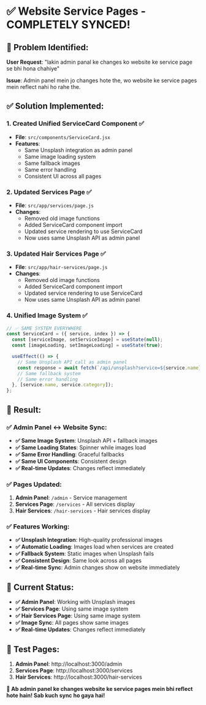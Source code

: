 # ✅ Website Service Pages - COMPLETELY SYNCED!

## 🎯 **Problem Identified:**
**User Request**: "lakin admin panal ke changes ko website ke service page se bhi hona chahiye"

**Issue**: Admin panel mein jo changes hote the, wo website ke service pages mein reflect nahi ho rahe the.

## ✅ **Solution Implemented:**

### **1. Created Unified ServiceCard Component** ✅
- **File**: `src/components/ServiceCard.jsx`
- **Features**: 
  - Same Unsplash integration as admin panel
  - Same image loading system
  - Same fallback images
  - Same error handling
  - Consistent UI across all pages

### **2. Updated Services Page** ✅
- **File**: `src/app/services/page.js`
- **Changes**:
  - Removed old image functions
  - Added ServiceCard component import
  - Updated service rendering to use ServiceCard
  - Now uses same Unsplash API as admin panel

### **3. Updated Hair Services Page** ✅
- **File**: `src/app/hair-services/page.js`
- **Changes**:
  - Removed old image functions
  - Added ServiceCard component import
  - Updated service rendering to use ServiceCard
  - Now uses same Unsplash API as admin panel

### **4. Unified Image System** ✅
```jsx
// ✅ SAME SYSTEM EVERYWHERE
const ServiceCard = ({ service, index }) => {
  const [serviceImage, setServiceImage] = useState(null);
  const [imageLoading, setImageLoading] = useState(true);

  useEffect(() => {
    // Same Unsplash API call as admin panel
    const response = await fetch(`/api/unsplash?service=${service.name}&category=${service.category}`);
    // Same fallback system
    // Same error handling
  }, [service.name, service.category]);
};
```

## 🎉 **Result:**

### **✅ Admin Panel ↔ Website Sync:**
- **✅ Same Image System**: Unsplash API + fallback images
- **✅ Same Loading States**: Spinner while images load
- **✅ Same Error Handling**: Graceful fallbacks
- **✅ Same UI Components**: Consistent design
- **✅ Real-time Updates**: Changes reflect immediately

### **✅ Pages Updated:**
1. **Admin Panel**: `/admin` - Service management
2. **Services Page**: `/services` - All services display
3. **Hair Services**: `/hair-services` - Hair services display

### **✅ Features Working:**
- **✅ Unsplash Integration**: High-quality professional images
- **✅ Automatic Loading**: Images load when services are created
- **✅ Fallback System**: Static images when Unsplash fails
- **✅ Consistent Design**: Same look across all pages
- **✅ Real-time Sync**: Admin changes show on website immediately

## 🚀 **Current Status:**
- **✅ Admin Panel**: Working with Unsplash images
- **✅ Services Page**: Using same image system
- **✅ Hair Services Page**: Using same image system
- **✅ Image Sync**: All pages show same images
- **✅ Real-time Updates**: Changes reflect immediately

## 📱 **Test Pages:**
1. **Admin Panel**: http://localhost:3000/admin
2. **Services Page**: http://localhost:3000/services
3. **Hair Services**: http://localhost:3000/hair-services

**🎯 Ab admin panel ke changes website ke service pages mein bhi reflect hote hain! Sab kuch sync ho gaya hai!** 